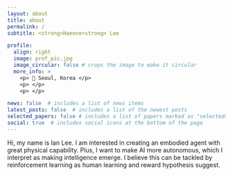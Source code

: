 ```yaml
---
layout: about
title: about
permalink: /
subtitle: <strong>Haeone<strong> Lee

profile:
  align: right
  image: prof_pic.jpg
  image_circular: false # crops the image to make it circular
  more_info: >
    <p> 📍 Seoul, Korea </p>
    <p> </p>
    <p> </p>

news: false  # includes a list of news items
latest_posts: false  # includes a list of the newest posts
selected_papers: false # includes a list of papers marked as "selected={true}"
social: true  # includes social icons at the bottom of the page
---
```


Hi, my name is Ian Lee. I am interested in creating an embodied agent with great physical capability. Plus, I want to make AI more autonomous, which I interpret as making intelligence emerge. I believe this can be tackled by reinforcement learning as human learning and reward hypothesis suggest.
